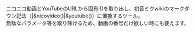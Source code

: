 ニコニコ動画とYouTubeのURLから固有IDを取り出し、初音ミクwikiのマークダウン記法（|&nicovideo()|&youtube()）に置換するツール。<br>
無駄なパラメータ等を取り除けるため、動画の番号だけ欲しい時にも使えます。
